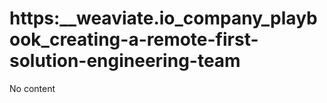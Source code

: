 # https:\_\_weaviate.io_company_playbook_creating-a-remote-first-solution-engineering-team

No content
